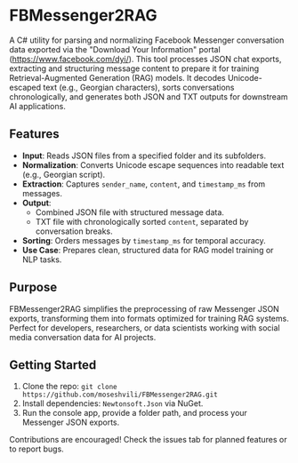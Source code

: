 # FBMessenger2RAG

A C# utility for parsing and normalizing Facebook Messenger conversation data exported via the "Download Your Information" portal (https://www.facebook.com/dyi/). This tool processes JSON chat exports, extracting and structuring message content to prepare it for training Retrieval-Augmented Generation (RAG) models. It decodes Unicode-escaped text (e.g., Georgian characters), sorts conversations chronologically, and generates both JSON and TXT outputs for downstream AI applications.

## Features
- **Input**: Reads JSON files from a specified folder and its subfolders.
- **Normalization**: Converts Unicode escape sequences into readable text (e.g., Georgian script).
- **Extraction**: Captures `sender_name`, `content`, and `timestamp_ms` from messages.
- **Output**: 
  - Combined JSON file with structured message data.
  - TXT file with chronologically sorted `content`, separated by conversation breaks.
- **Sorting**: Orders messages by `timestamp_ms` for temporal accuracy.
- **Use Case**: Prepares clean, structured data for RAG model training or NLP tasks.

## Purpose
FBMessenger2RAG simplifies the preprocessing of raw Messenger JSON exports, transforming them into formats optimized for training RAG systems. Perfect for developers, researchers, or data scientists working with social media conversation data for AI projects.

## Getting Started
1. Clone the repo: `git clone https://github.com/moseshvili/FBMessenger2RAG.git`
2. Install dependencies: `Newtonsoft.Json` via NuGet.
3. Run the console app, provide a folder path, and process your Messenger JSON exports.

Contributions are encouraged! Check the issues tab for planned features or to report bugs.
